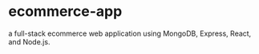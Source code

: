 # ecommerce-app
a full-stack ecommerce web application  using MongoDB, Express, React, and Node.js.

